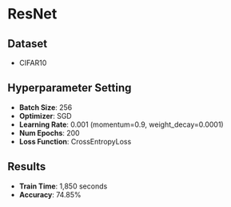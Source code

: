 # ResNet


## Dataset

- CIFAR10

## Hyperparameter Setting

- **Batch Size**: 256
- **Optimizer**: SGD
- **Learning Rate**: 0.001 (momentum=0.9, weight_decay=0.0001)
- **Num Epochs**: 200
- **Loss Function**: CrossEntropyLoss

## Results

- **Train Time**:  1,850 seconds
- **Accuracy**: 74.85%

